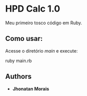 # HPD Calc 1.0

Meu primeiro tosco código em  Ruby.

## Como usar:

Acesse o diretório *main* e execute:

ruby main.rb

## Authors

* **Jhonatan Morais** 

